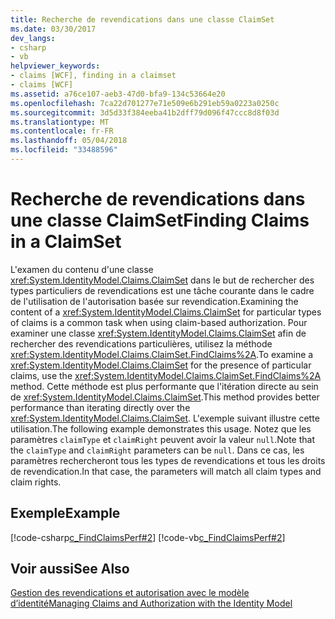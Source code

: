 ```yaml
---
title: Recherche de revendications dans une classe ClaimSet
ms.date: 03/30/2017
dev_langs:
- csharp
- vb
helpviewer_keywords:
- claims [WCF], finding in a claimset
- claims [WCF]
ms.assetid: a76ce107-aeb3-47d0-bfa9-134c53664e20
ms.openlocfilehash: 7ca22d701277e71e509e6b291eb59a0223a0250c
ms.sourcegitcommit: 3d5d33f384eeba41b2dff79d096f47ccc8d8f03d
ms.translationtype: MT
ms.contentlocale: fr-FR
ms.lasthandoff: 05/04/2018
ms.locfileid: "33488596"
---
```

# <a name="finding-claims-in-a-claimset"></a><span data-ttu-id="f372e-102">Recherche de revendications dans une classe ClaimSet</span><span class="sxs-lookup"><span data-stu-id="f372e-102">Finding Claims in a ClaimSet</span></span>
<span data-ttu-id="f372e-103">L'examen du contenu d'une classe <xref:System.IdentityModel.Claims.ClaimSet> dans le but de rechercher des types particuliers de revendications est une tâche courante dans le cadre de l'utilisation de l'autorisation basée sur revendication.</span><span class="sxs-lookup"><span data-stu-id="f372e-103">Examining the content of a <xref:System.IdentityModel.Claims.ClaimSet> for particular types of claims is a common task when using claim-based authorization.</span></span> <span data-ttu-id="f372e-104">Pour examiner une classe <xref:System.IdentityModel.Claims.ClaimSet> afin de rechercher des revendications particulières, utilisez la méthode <xref:System.IdentityModel.Claims.ClaimSet.FindClaims%2A>.</span><span class="sxs-lookup"><span data-stu-id="f372e-104">To examine a <xref:System.IdentityModel.Claims.ClaimSet> for the presence of particular claims, use the <xref:System.IdentityModel.Claims.ClaimSet.FindClaims%2A> method.</span></span> <span data-ttu-id="f372e-105">Cette méthode est plus performante que l'itération directe au sein de <xref:System.IdentityModel.Claims.ClaimSet>.</span><span class="sxs-lookup"><span data-stu-id="f372e-105">This method provides better performance than iterating directly over the <xref:System.IdentityModel.Claims.ClaimSet>.</span></span> <span data-ttu-id="f372e-106">L'exemple suivant illustre cette utilisation.</span><span class="sxs-lookup"><span data-stu-id="f372e-106">The following example demonstrates this usage.</span></span> <span data-ttu-id="f372e-107">Notez que les paramètres `claimType` et `claimRight` peuvent avoir la valeur `null`.</span><span class="sxs-lookup"><span data-stu-id="f372e-107">Note that the `claimType` and `claimRight` parameters can be `null`.</span></span> <span data-ttu-id="f372e-108">Dans ce cas, les paramètres rechercheront tous les types de revendications et tous les droits de revendication.</span><span class="sxs-lookup"><span data-stu-id="f372e-108">In that case, the parameters will match all claim types and claim rights.</span></span>  
  
## <a name="example"></a><span data-ttu-id="f372e-109">Exemple</span><span class="sxs-lookup"><span data-stu-id="f372e-109">Example</span></span>  
 [!code-csharp[c_FindClaimsPerf#2](../../../../samples/snippets/csharp/VS_Snippets_CFX/c_findclaimsperf/cs/c_findclaimsperf.cs#2)]
 [!code-vb[c_FindClaimsPerf#2](../../../../samples/snippets/visualbasic/VS_Snippets_CFX/c_findclaimsperf/vb/c_findclaimsperf.vb#2)]  
  
## <a name="see-also"></a><span data-ttu-id="f372e-110">Voir aussi</span><span class="sxs-lookup"><span data-stu-id="f372e-110">See Also</span></span>  
 [<span data-ttu-id="f372e-111">Gestion des revendications et autorisation avec le modèle d’identité</span><span class="sxs-lookup"><span data-stu-id="f372e-111">Managing Claims and Authorization with the Identity Model</span></span>](../../../../docs/framework/wcf/feature-details/managing-claims-and-authorization-with-the-identity-model.md)
